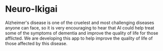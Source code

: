 # Neuro-Ikigai
Alzheimer's disease is one of the cruelest and most challenging diseases anyone can face, so it is very encouraging to hear that AI could help treat some of the symptoms of dementia and improve the quality of life for those afflicted. We are developing this app to help improve the quality of life of those affected by this disease.
